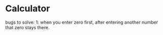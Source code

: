 # Calculator

bugs to solve:
    1: when you enter zero first, after entering another number that zero stays there.
